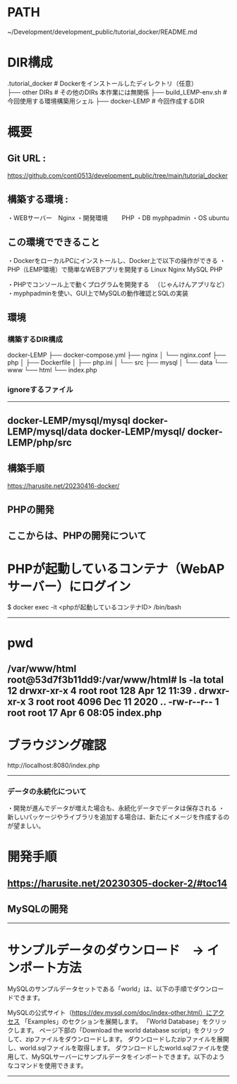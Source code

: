 # PATH
~/Development/development_public/tutorial_docker/README.md

# DIR構成
.tutorial_docker      # Dockerをインストールしたディレクトリ（任意）  
├── other DIRs        # その他のDIRs 本作業には無関係
├── build_LEMP-env.sh # 今回使用する環境構築用シェル
├── docker-LEMP       # 今回作成するDIR

# 概要
## Git URL       :
https://github.com/conti0513/development_public/tree/main/tutorial_docker


## 構築する環境    :
・WEBサーバー　Nginx
・開発環境　　 PHP
・DB         myphpadmin
・OS         ubuntu

## この環境でできること
・DockerをローカルPCにインストールし、Docker上で以下の操作ができる
・PHP（LEMP環境）で簡単なWEBアプリを開発する
  Linux
  Nginx
  MySQL
  PHP

・PHPでコンソール上で動くプログラムを開発する
　（じゃんけんアプリなど）
・myphpadminを使い、GUI上でMySQLの動作確認とSQLの実装


## 環境
### 構築するDIR構成
docker-LEMP
├── docker-compose.yml
├── nginx
│   └── nginx.conf
├── php
│   ├── Dockerfile
│   ├── php.ini
│   └── src
├── mysql
│   └── data
└── www
    └── html
        └── index.php

### ignoreするファイル
---
docker-LEMP/mysql/mysql
docker-LEMP/mysql/data
docker-LEMP/mysql/
docker-LEMP/php/src
---



## 構築手順
https://harusite.net/20230416-docker/



## PHPの開発
ここからは、PHPの開発について
---
# PHPが起動しているコンテナ（WebAPサーバー）にログイン
$ docker exec -it <phpが起動しているコンテナID> /bin/bash

---
# pwd
/var/www/html
root@53d7f3b11dd9:/var/www/html# ls -la
total 12
drwxr-xr-x 4 root root  128 Apr 12 11:39 .
drwxr-xr-x 3 root root 4096 Dec 11  2020 ..
-rw-r--r-- 1 root root   17 Apr  6 08:05 index.php
---
# ブラウジング確認
http://localhost:8080/index.php

---
### データの永続化について
・開発が進んでデータが増えた場合も、永続化データでデータは保存される
・新しいパッケージやライブラリを追加する場合は、新たにイメージを作成するのが望ましい。

# 開発手順
https://harusite.net/20230305-docker-2/#toc14
---

## MySQLの開発
---
# サンプルデータのダウンロード　→ インポート方法
MySQLのサンプルデータセットである「world」は、以下の手順でダウンロードできます。

MySQLの公式サイト（https://dev.mysql.com/doc/index-other.html）にアクセス
「Examples」のセクションを展開します。
「World Database」をクリックします。
ページ下部の「Download the world database script」をクリックして、zipファイルをダウンロードします。
ダウンロードしたzipファイルを展開し、world.sqlファイルを取得します。
ダウンロードしたworld.sqlファイルを使用して、MySQLサーバーにサンプルデータをインポートできます。以下のようなコマンドを使用できます。

---


